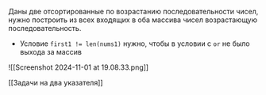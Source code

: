 Даны две отсортированные по возрастанию последовательности чисел, нужно построить из всех входящих в оба массива чисел возрастающую последовательность.

- Условие `first1 != len(nums1)` нужно, чтобы в условии с `or` не было выхода за массив

![[Screenshot 2024-11-01 at 19.08.33.png]]

[[Задачи на два указателя]]